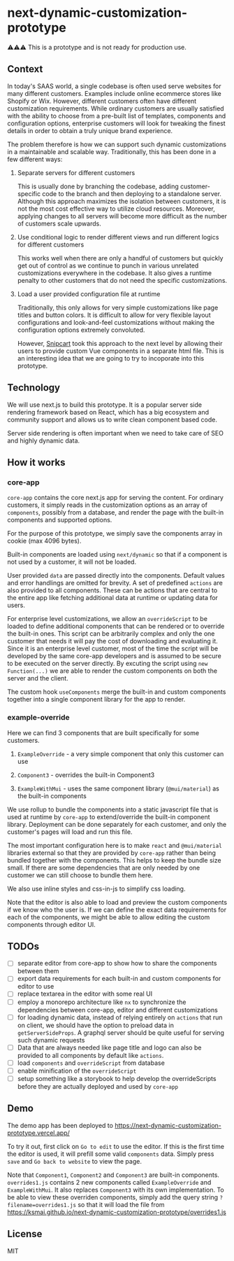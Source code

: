 # next-dynamic-customization-prototype

⚠️⚠️⚠️ This is a prototype and is not ready for production use.

## Context

In today's SAAS world, a single codebase is often used serve websites for many different customers. Examples include online ecommerce stores like Shopify or Wix. However, different customers often have different customization requirements. While ordinary customers are usually satisfied with the ability to choose from a pre-built list of templates, components and configuration options, enterprise customers will look for tweaking the finest details in order to obtain a truly unique brand experience.

The problem therefore is how we can support such dynamic customizations in a maintainable and scalable way. Traditionally, this has been done in a few different ways:

1. Separate servers for different customers

   This is usually done by branching the codebase, adding customer-specific code to the branch and then deploying to a standalone server. Although this approach maximizes the isolation between customers, it is not the most cost effective way to utilize cloud resources. Moreover, applying changes to all servers will become more difficult as the number of customers scale upwards.

2. Use conditional logic to render different views and run different logics for different customers

   This works well when there are only a handful of customers but quickly get out of control as we continue to punch in various unrelated customizations everywhere in the codebase. It also gives a runtime penalty to other customers that do not need the specific customizations.

3. Load a user provided configuration file at runtime

   Traditionally, this only allows for very simple customizations like page titles and button colors. It is difficult to allow for very flexible layout configurations and look-and-feel customizations without making the configuration options extremely convoluted.
   
   However, [Snipcart](https://docs.snipcart.com/v3/setup/customization) took this approach to the next level by allowing their users to provide custom Vue components in a separate html file. This is an interesting idea that we are going to try to incoporate into this prototype.
   
## Technology

We will use next.js to build this prototype. It is a popular server side rendering framework based on React, which has a big ecosystem and community support and allows us to write clean component based code.

Server side rendering is often important when we need to take care of SEO and highly dynamic data.

## How it works

### core-app

`core-app` contains the core next.js app for serving the content. For ordinary customers, it simply reads in the customization options as an array of `components`, possibly from a database, and render the page with the built-in components and supported options.

For the purpose of this prototype, we simply save the components array in cookie (max 4096 bytes).

Built-in components are loaded using `next/dynamic` so that if a component is not used by a customer, it will not be loaded.

User provided `data` are passed directly into the components. Default values and error handlings are omitted for brevity. A set of predefined `actions` are also provided to all components. These can be actions that are central to the entire app like fetching additional data at runtime or updating data for users.

For enterprise level customizations, we allow an `overrideScript` to be loaded to define additional components that can be rendered or to override the built-in ones. This script can be arbitrarily complex and only the one customer that needs it will pay the cost of downloading and evaluating it. Since it is an enterprise level customer, most of the time the script will be developed by the same core-app developers and is assumed to be secure to be executed on the server directly. By excuting the script using `new Function(...)` we are able to render the custom components on both the server and the client.

The custom hook `useComponents` merge the built-in and custom components together into a single component library for the app to render.

### example-override

Here we can find 3 components that are built specifically for some customers.

1. `ExampleOverride` - a very simple component that only this customer can use

2. `Component3` - overrides the built-in Component3

3. `ExampleWithMui` - uses the same component library (`@mui/material`) as the built-in components

We use rollup to bundle the components into a static javascript file that is used at runtime by `core-app` to extend/override the built-in component library. Deployment can be done separately for each customer, and only the customer's pages will load and run this file.

The most important configuration here is to make `react` and `@mui/material` libraries external so that they are provided by `core-app` rather than being bundled together with the components. This helps to keep the bundle size small. If there are some dependencies that are only needed by one customer we can still choose to bundle them here.

We also use inline styles and css-in-js to simplify css loading.

Note that the editor is also able to load and preview the custom components if we know who the user is. If we can define the exact data requirements for each of the components, we might be able to allow editing the custom components through editor UI.

## TODOs

- [ ] separate editor from core-app to show how to share the components between them
- [ ] export data requirements for each built-in and custom components for editor to use
- [ ] replace textarea in the editor with some real UI
- [ ] employ a monorepo architecture like `nx` to synchronize the dependencies between core-app, editor and different customizations
- [ ] for loading dynamic data, instead of relying entirely on `actions` that run on client, we should have the option to preload data in `getServerSideProps`. A graphql server should be quite useful for serving such dynamic requests
- [ ] Data that are always needed like page title and logo can also be provided to all components by default like `actions`.
- [ ] load `components` and `overrideScript` from database
- [ ] enable minification of the `overrideScript`
- [ ] setup something like a storybook to help develop the overrideScripts before they are actually deployed and used by `core-app`

## Demo

The demo app has been deployed to https://next-dynamic-customization-prototype.vercel.app/

To try it out, first click on `Go to edit` to use the editor. If this is the first time the editor is used, it will prefill some valid `components` data. Simply press `save` and `Go back to website` to view the page.

Note that `Component1`, `Component2` and `Component3` are built-in components. `overrides1.js` contains 2 new components called `ExampleOverride` and `ExampleWithMui`. It also replaces `Component3` with its own implementation. To be able to view these overriden components, simply add the query string `?filename=overrides1.js` so that it will load the file from https://ksmai.github.io/next-dynamic-customization-prototype/overrides1.js

## License

MIT
